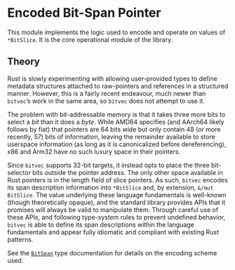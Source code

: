 # Encoded Bit-Span Pointer

This module implements the logic used to encode and operate on values of
`*BitSlice`. It is the core operational module of the library.

## Theory

Rust is slowly experimenting with allowing user-provided types to define
metadata structures attached to raw-pointers and references in a structured
manner. However, this is a fairly recent endeavour, much newer than `bitvec`’s
work in the same area, so `bitvec` does not attempt to use it.

The problem with bit-addressable memory is that it takes three more bits to
select a *bit* than it does a *byte*. While AMD64 specifies (and AArch64 likely
follows by fiat) that pointers are 64 bits wide but only contain 48 (or more
recently, 57) bits of information, leaving the remainder available to store
userspace information (as long as it is canonicalized before dereferencing),
x86 and Arm32 have no such luxury space in their pointers.

Since `bitvec` supports 32-bit targets, it instead opts to place the three
bit-selector bits outside the pointer address. The only other space available in
Rust pointers is in the length field of slice pointers. As such, `bitvec`
encodes its span description information into `*BitSlice` and, by extension,
`&/mut BitSlice`. The value underlying these language fundamentals is well-known
(though theoretically opaque), and the standard library provides APIs that it
promises will always be valid to manipulate them. Through careful use of these
APIs, and following type-system rules to prevent undefined behavior, `bitvec` is
able to define its span descriptions within the language fundamentals and appear
fully idiomatic and compliant with existing Rust patterns.

See the [`BitSpan`] type documentation for details on the encoding scheme used.

[`BitSpan`]: self::BitSpan
